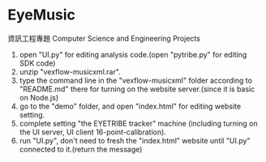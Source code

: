 # EyeMusic
資訊工程專題 Computer Science and Engineering Projects

1. open "UI.py" for editing analysis code.(open "pytribe.py" for editing SDK code)
2. unzip "vexflow-musicxml.rar".
3. type the command line in the "vexflow-musicxml" folder according to "README.md" there for turning on the website server.(since it is basic on Node.js)
4. go to the "demo" folder, and open "index.html" for editing website setting.
5. complete setting "the EYETRIBE tracker" machine (including turning on the UI server, UI client 16-point-calibration).
6. run "UI.py", don't need to fresh the "index.html" website until "UI.py" connected to it.(return the message)
